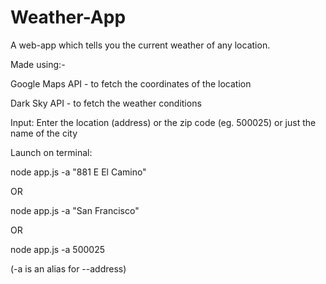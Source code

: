 # Weather-App
A web-app which tells you the current weather of any location. 

Made using:-

Google Maps API - to fetch the coordinates of the location

Dark Sky API - to fetch the weather conditions

Input:
Enter the location (address) or the zip code (eg. 500025) or just the name of the city

Launch on terminal:

node app.js -a "881 E El Camino"

OR

node app.js -a "San Francisco"

OR

node app.js -a 500025

(-a is an alias for --address)
